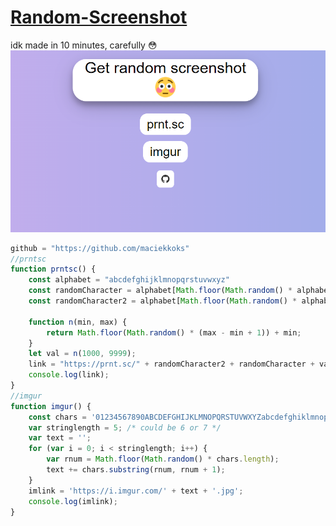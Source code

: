 # [Random-Screenshot](https://maciekkoks.github.io/Random-Screenshot/)
idk made in 10 minutes, carefully 😳
![preview](https://raw.githubusercontent.com/maciekkoks/Random-Screenshot/main/img/preview1.png)
```js
github = "https://github.com/maciekkoks"
//prntsc
function prntsc() {
    const alphabet = "abcdefghijklmnopqrstuvwxyz"
    const randomCharacter = alphabet[Math.floor(Math.random() * alphabet.length)]
    const randomCharacter2 = alphabet[Math.floor(Math.random() * alphabet.length)]

    function n(min, max) {
        return Math.floor(Math.random() * (max - min + 1)) + min;
    }
    let val = n(1000, 9999);
    link = "https://prnt.sc/" + randomCharacter2 + randomCharacter + val
    console.log(link);
}
//imgur
function imgur() {
    const chars = '01234567890ABCDEFGHIJKLMNOPQRSTUVWXYZabcdefghiklmnopqrstuvwxyz';
    var stringlength = 5; /* could be 6 or 7 */
    var text = '';
    for (var i = 0; i < stringlength; i++) {
        var rnum = Math.floor(Math.random() * chars.length);
        text += chars.substring(rnum, rnum + 1);
    }
    imlink = 'https://i.imgur.com/' + text + '.jpg';
    console.log(imlink);
}
```
